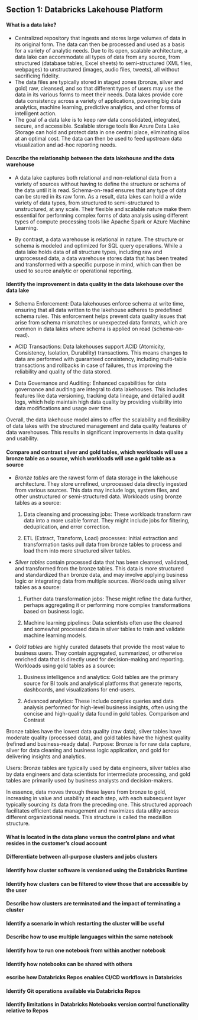 ## Section 1: Databricks Lakehouse Platform

#### What is a data lake?

- Centralized repository that ingests and stores large volumes of data in its original form. The data can then be processed and used as a basis for a variety of analytic needs. Due to its open, scalable architecture, a data lake can accommodate all types of data from any source, from structured (database tables, Excel sheets) to semi-structured (XML files, webpages) to unstructured (images, audio files, tweets), all without sacrificing fidelity.
- The data files are typically stored in staged zones (bronze, silver and gold) raw, cleansed, and so that different types of users may use the data in its various forms to meet their needs. Data lakes provide core data consistency across a variety of applications, powering big data analytics, machine learning, predictive analytics, and other forms of intelligent action.
- The goal of a data lake is to keep raw data consolidated, integrated, secure, and accessible. Scalable storage tools like Azure Data Lake Storage can hold and protect data in one central place, eliminating silos at an optimal cost. The data can then be used to feed upstream data visualization and ad-hoc reporting needs.

#### Describe the relationship between the data lakehouse and the data warehouse  

- A data lake captures both relational and non-relational data from a variety of sources without having to define the structure or schema of the data until it is read. Schema-on-read ensures that any type of data can be stored in its raw form. As a result, data lakes can hold a wide variety of data types, from structured to semi-structured to unstructured, at any scale. Their flexible and scalable nature make them essential for performing complex forms of data analysis using different types of compute processing tools like Apache Spark or Azure Machine Learning.

- By contrast, a data warehouse is relational in nature. The structure or schema is modeled and optimized for SQL query operations. While a data lake holds data of all structure types, including raw and unprocessed data, a data warehouse stores data that has been treated and transformed with a specific purpose in mind, which can then be used to source analytic or operational reporting.

#### Identify the improvement in data quality in the data lakehouse over the data lake

- Schema Enforcement: Data lakehouses enforce schema at write time, ensuring that all data written to the lakehouse adheres to predefined schema rules. This enforcement helps prevent data quality issues that arise from schema mismatches or unexpected data formats, which are common in data lakes where schema is applied on read (schema-on-read).

- ACID Transactions: Data lakehouses support ACID (Atomicity, Consistency, Isolation, Durability) transactions. This means changes to data are performed with guaranteed consistency, including multi-table transactions and rollbacks in case of failures, thus improving the reliability and quality of the data stored.

- Data Governance and Auditing: Enhanced capabilities for data governance and auditing are integral to data lakehouses. This includes features like data versioning, tracking data lineage, and detailed audit logs, which help maintain high data quality by providing visibility into data modifications and usage over time.

Overall, the data lakehouse model aims to offer the scalability and flexibility of data lakes with the structured management and data quality features of data warehouses. This results in significant improvements in data quality and usability.

#### Compare and contrast silver and gold tables, which workloads will use a bronze table as a source, which workloads will use a gold table as a source

- *Bronze tables* are the rawest form of data storage in the lakehouse architecture. They store unrefined, unprocessed data directly ingested from various sources. This data may include logs, system files, and other unstructured or semi-structured data. Workloads using bronze tables as a source:

    1. Data cleansing and processing jobs: These workloads transform raw data into a more usable format. They might include jobs for filtering, deduplication, and error correction.

    2. ETL (Extract, Transform, Load) processes: Initial extraction and transformation tasks pull data from bronze tables to process and load them into more structured silver tables.

- *Silver tables* contain processed data that has been cleansed, validated, and transformed from the bronze tables. This data is more structured and standardized than bronze data, and may involve applying business logic or integrating data from multiple sources. Workloads using silver tables as a source:

     1. Further data transformation jobs: These might refine the data further, perhaps aggregating it or performing more complex transformations based on business logic.

  1. Machine learning pipelines: Data scientists often use the cleaned and somewhat processed data in silver tables to train and validate machine learning models.

- *Gold tables* are highly curated datasets that provide the most value to business users. They contain aggregated, summarized, or otherwise enriched data that is directly used for decision-making and reporting. Workloads using gold tables as a source:

  1. Business intelligence and analytics: Gold tables are the primary source for BI tools and analytical platforms that generate reports, dashboards, and visualizations for end-users.

  2. Advanced analytics: These include complex queries and data analysis performed for high-level business insights, often using the concise and high-quality data found in gold tables.
Comparison and Contrast

Bronze tables have the lowest data quality (raw data), silver tables have moderate quality (processed data), and gold tables have the highest quality (refined and business-ready data).
Purpose: Bronze is for raw data capture, silver for data cleaning and business logic application, and gold for delivering insights and analytics.

Users: Bronze tables are typically used by data engineers, silver tables also by data engineers and data scientists for intermediate processing, and gold tables are primarily used by business analysts and decision-makers.

In essence, data moves through these layers from bronze to gold, increasing in value and usability at each step, with each subsequent layer typically sourcing its data from the preceding one. This structured approach facilitates efficient data management and maximizes data utility across different organizational needs. This structure is called the medaillon structure.

#### What is located in the data plane versus the control plane and what resides in the customer’s cloud account

#### Differentiate between all-purpose clusters and jobs clusters

#### Identify how cluster software is versioned using the Databricks Runtime

#### Identify how clusters can be filtered to view those that are accessible by the user

#### Describe how clusters are terminated and the impact of terminating a cluster

#### Identify a scenario in which restarting the cluster will be useful

#### Describe how to use multiple languages within the same notebook

#### Identify how to run one notebook from within another notebook

#### Identify how notebooks can be shared with others

#### escribe how Databricks Repos enables CI/CD workflows in Databricks

#### Identify Git operations available via Databricks Repos

#### Identify limitations in Databricks Notebooks version control functionality relative to Repos
